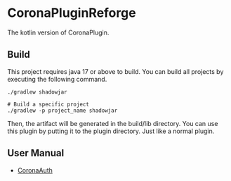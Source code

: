 # CoronaPluginReforge

The kotlin version of CoronaPlugin.

## Build

This project requires java 17 or above to build. You can build all projects
by executing the following command.

```shell
./gradlew shadowjar

# Build a specific project
./gradlew -p project_name shadowjar
```

Then, the artifact will be generated in the build/lib directory. You can use
this plugin by putting it to the plugin directory. Just like a normal plugin.

## User Manual

- [CoronaAuth](./auth/README.md)